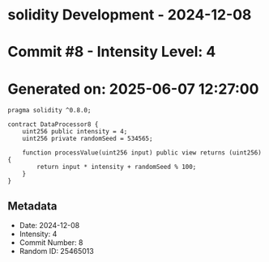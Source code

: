 ﻿# solidity Development - 2024-12-08
# Commit #8 - Intensity Level: 4
# Generated on: 2025-06-07 12:27:00
```solidity
pragma solidity ^0.8.0;

contract DataProcessor8 {
    uint256 public intensity = 4;
    uint256 private randomSeed = 534565;

    function processValue(uint256 input) public view returns (uint256) {
        return input * intensity + randomSeed % 100;
    }
}
```
## Metadata
- Date: 2024-12-08
- Intensity: 4
- Commit Number: 8
- Random ID: 25465013
